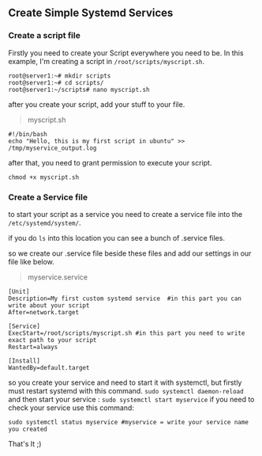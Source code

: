 ## Create Simple Systemd Services

### Create a script file
Firstly you need to create your Script everywhere you need to be. In this example, I'm creating a script in ```/root/scripts/myscript.sh```.
```
root@server1:~# mkdir scripts
root@server1:~# cd scripts/
root@server1:~/scripts# nano myscript.sh
```
after you create your script, add your stuff to your file.

>myscript.sh
```
#!/bin/bash
echo "Hello, this is my first script in ubuntu" >> /tmp/myservice_output.log

```
after that, you need to grant permission to execute your script.
```
chmod +x myscript.sh
```
### Create a Service file

to start your script as a service you need to create a service file into the ```/etc/systemd/system/```.

if you do ``` ls ``` into this location you can see a bunch of .service files.

so we create our .service file beside these files and add our settings in our file like below.

>myservice.service
```
[Unit]
Description=My first custom systemd service  #in this part you can write about your script
After=network.target

[Service]
ExecStart=/root/scripts/myscript.sh #in this part you need to write exact path to your script
Restart=always

[Install]
WantedBy=default.target
```
so you create your service and need to start it with systemctl, but firstly must restart systemd with this command.
``` sudo systemctl daemon-reload ```
and then start your service :
``` sudo systemctl start myservice ```
if you need to check your service use this command:
```
sudo systemctl status myservice #myservice = write your service name you created

```

That's It ;)

